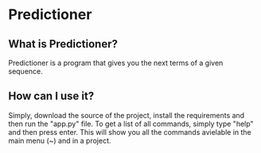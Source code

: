 # Predictioner
## What is Predictioner?
Predictioner is a program that gives you the next terms of a given sequence.
## How can I use it?
Simply, download the source of the project, install the requirements and then run the "app.py" file. To get a list of all commands, simply type "help" and then press enter. This will show you all the commands avielable in the main menu (~) and in a project.